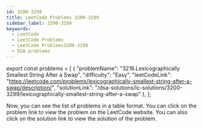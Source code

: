 ```yaml
---
id: 3200-3299
title: LeetCode Problems 3200-3299
sidebar_label: 3200-3299
keywords:
  - LeetCode
  - LeetCode Problems
  - LeetCode Problems3200-3299
  - DSA problems
---
```


export const problems = [
{
"problemName": "3216.Lexicographically Smallest String After a Swap",
"difficulty": "Easy",
"leetCodeLink": "https://leetcode.com/problems/lexicographically-smallest-string-after-a-swap/description/",
"solutionLink": "/dsa-solutions/lc-solutions/3200-3299/lexicographically-smallest-string-after-a-swap"
},
];

<Table 
    title=""
    data={problems}
    isSorted={false}
    collectionLink="https://leetcode.com/study-plan/programming-skills"
/>

Now, you can see the list of problems in a table format. You can click on the problem link to view the problem on the LeetCode website. You can also click on the solution link to view the solution of the problem.
